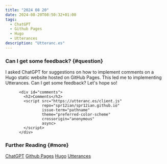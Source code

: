 ```yaml
---
title: "2024 08 20"
date: 2024-08-20T08:50:32+01:00
tags:
  - ChatGPT
  - Github Pages
  - Hugo
  - Utterances
description: "Utteranc.es"
---
```

### Can I get some feedback? {#question}
I asked ChatGPT for suggestions on how to implement comments on a Hugo static website hosted on GitHub Pages. This led me to implementing Utterances. Can I get some feedback? Let's hope so!

```
      <div id="comments">
        <h2>Comments</h2>
        <script src="https://utteranc.es/client.js"
                repo="spr12ian/spr12ian.github.io"
                issue-term="pathname"
                theme="preferred-color-scheme"
                crossorigin="anonymous"
                async>
        </script>
      </div>
```

### Further Reading {#more}

[ChatGPT](https://chatgpt.com)
[Github Pages](https://pages.github.com/)
[Hugo](https://gohugo.io)
[Utterances](https://utteranc.es)
